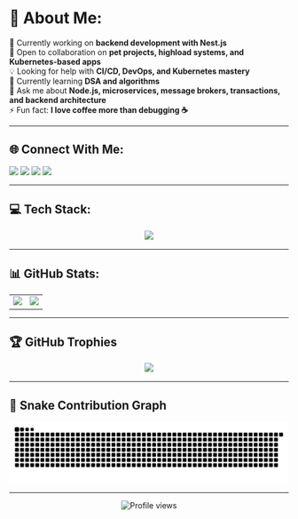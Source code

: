 # 💫 About Me:
🔭 Currently working on **backend development with Nest.js**  
🤝 Open to collaboration on **pet projects, highload systems, and Kubernetes-based apps**  
💡 Looking for help with **CI/CD, DevOps, and Kubernetes mastery**  
🌱 Currently learning **DSA and algorithms**  
💬 Ask me about **Node.js, microservices, message brokers, transactions, and backend architecture**  
⚡ Fun fact: **I love coffee more than debugging ☕️**

---

## 🌐 Connect With Me:
<p align="left">
  <a href="https://t.me/amdamv"><img src="https://img.shields.io/badge/Telegram-2CA5E0?style=for-the-badge&logo=telegram&logoColor=white"/></a>
  <a href="https://instagram.com/amd.amv"><img src="https://img.shields.io/badge/Instagram-%23E4405F?style=for-the-badge&logo=instagram&logoColor=white"/></a>
  <a href="https://www.linkedin.com/in/akhmad-akhmedov/"><img src="https://img.shields.io/badge/LinkedIn-%230077B5?style=for-the-badge&logo=linkedin&logoColor=white"/></a>
  <a href="mailto:madakhmedov@gmail.com"><img src="https://img.shields.io/badge/Email-D14836?style=for-the-badge&logo=gmail&logoColor=white"/></a>
</p>

---

## 💻 Tech Stack:
<p align="center">
  <img src="https://skillicons.dev/icons?i=ts,js,nodejs,nestjs,docker,kubernetes,redis,postgres,mongodb,mysql,git,github,gitlab,aws,nginx,prisma,fastify,express,linux,postman,figma" />
</p>

---

## 📊 GitHub Stats:
<table>
  <tr>
    <td>
      <img src="https://github-readme-stats.vercel.app/api?username=amdamv&theme=tokyonight&show_icons=true&hide_border=true" />
    </td>
    <td>
      <img src="https://github-readme-stats.vercel.app/api/top-langs/?username=amdamv&layout=compact&theme=tokyonight&hide_border=true" />
    </td>
  </tr>
</table>

<!--
<p align="center">
  <img src="https://github-readme-stats.vercel.app/api/top-langs/?username=amdamv&layout=compact&theme=tokyonight&hide_border=true" />
</p>
-->

---

## 🏆 GitHub Trophies
<p align="center">
  <img src="https://github-profile-trophy.vercel.app/?username=amdamv&theme=radical&no-frame=true&no-bg=true&margin-w=8" />
</p>

---

## 🐍 Snake Contribution Graph
<picture>
  <source media="(prefers-color-scheme: dark)" srcset="https://raw.githubusercontent.com/amdamv/amdamv/output/github-snake-dark.svg" />
  <source media="(prefers-color-scheme: light)" srcset="https://raw.githubusercontent.com/amdamv/amdamv/output/github-snake.svg" />
  <img alt="github-snake" src="https://raw.githubusercontent.com/amdamv/amdamv/output/github-snake.svg" />
</picture>

---

<p align="center">
  <img src="https://komarev.com/ghpvc/?username=amdanmv&label=Profile%20Views&color=0e75b6&style=flat" alt="Profile views" />
</p>
